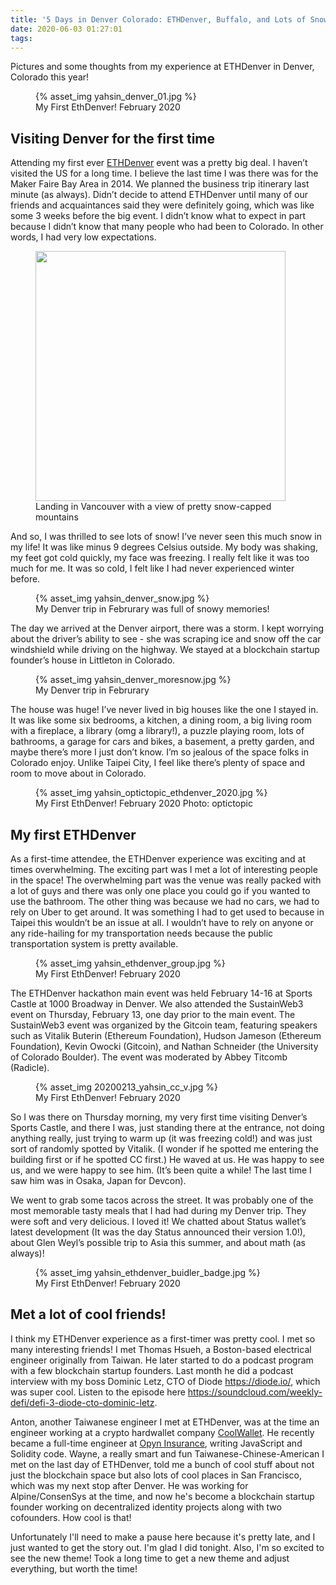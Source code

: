 ```yaml
---
title: '5 Days in Denver Colorado: ETHDenver, Buffalo, and Lots of Snow!'
date: 2020-06-03 01:27:01
tags:
---
```



Pictures and some thoughts from my experience at ETHDenver in Denver, Colorado this year!

<figure>{% asset_img yahsin_denver_01.jpg %}<figcaption>My First EthDenver! February 2020</figcaption></figure>

## Visiting Denver for the first time
Attending my first ever [ETHDenver](https://www.ethdenver.com/) event was a pretty big deal. I haven’t visited the US for a long time. I believe the last time I was there was for the Maker Faire Bay Area in 2014. We planned the business trip itinerary last minute (as always). Didn’t decide to attend ETHDenver until many of our friends and acquaintances said they were definitely going, which was like some 3 weeks before the big event. I didn’t know what to expect in part because I didn’t know that many people who had been to Colorado. In other words, I had very low expectations. 

<figure><img src="/2020/06/03/EthDenver-experience/yahsin_denver_flight.jpg" style="height:400px!important"><figcaption>Landing in Vancouver with a view of pretty snow-capped mountains</figcaption></figure>

And so, I was thrilled to see lots of snow! I’ve never seen this much snow in my life! It was like minus 9 degrees Celsius outside. My body was shaking, my feet got cold quickly, my face was freezing. I really felt like it was too much for me. It was so cold, I felt like I had never experienced winter before.

<figure>{% asset_img yahsin_denver_snow.jpg %}<figcaption>My Denver trip in Februrary was full of snowy memories!</figcaption></figure>

The day we arrived at the Denver airport, there was a storm. I kept worrying about the driver’s ability to see - she was scraping ice and snow off the car windshield while driving on the highway. We stayed at a blockchain startup founder’s house in Littleton in Colorado. 

<figure>{% asset_img yahsin_denver_moresnow.jpg %}<figcaption>My Denver trip in Februrary</figcaption></figure>

The house was huge! I’ve never lived in big houses like the one I stayed in. It was like some six bedrooms, a kitchen, a dining room, a big living room with a fireplace, a library (omg a library!), a puzzle playing room, lots of bathrooms, a garage for cars and bikes, a basement, a pretty garden, and maybe there’s more I just don’t know. I’m so jealous of the space folks in Colorado enjoy. Unlike Taipei City, I feel like there’s plenty of space and room to move about in Colorado.

<figure>{% asset_img yahsin_optictopic_ethdenver_2020.jpg %}<figcaption>My First EthDenver! February 2020 Photo: optictopic</figcaption></figure>

## My first ETHDenver
As a first-time attendee, the ETHDenver experience was exciting and at times overwhelming. The exciting part was I met a lot of interesting people in the space! The overwhelming part was the venue was really packed with a lot of guys and there was only one place you could go if you wanted to use the bathroom. The other thing was because we had no cars, we had to rely on Uber to get around. It was something I had to get used to because in Taipei this wouldn’t be an issue at all. I wouldn’t have to rely on anyone or any ride-hailing for my transportation needs because the public transportation system is pretty available.

<figure>{% asset_img yahsin_ethdenver_group.jpg %}<figcaption>My First EthDenver! February 2020</figcaption></figure>

The ETHDenver hackathon main event was held February 14-16 at Sports Castle at 1000 Broadway in Denver. We also attended the SustainWeb3 event on Thursday, February 13, one day prior to the main event. The SustainWeb3 event was organized by the Gitcoin team, featuring speakers such as Vitalik Buterin (Ethereum Foundation), Hudson Jameson (Ethereum Foundation), Kevin Owocki (Gitcoin), and Nathan Schneider (the University of Colorado Boulder). The event was moderated by Abbey Titcomb (Radicle).

<figure>{% asset_img 20200213_yahsin_cc_v.jpg %}<figcaption>My First EthDenver! February 2020</figcaption></figure>

So I was there on Thursday morning, my very first time visiting Denver’s Sports Castle, and there I was, just standing there at the entrance, not doing anything really, just trying to warm up (it was freezing cold!) and was just sort of randomly spotted by Vitalik. (I wonder if he spotted me entering the building first or if he spotted CC first.) He waved at us. He was happy to see us, and we were happy to see him. (It’s been quite a while! The last time I saw him was in Osaka, Japan for Devcon).


We went to grab some tacos across the street. It was probably one of the most memorable tasty meals that I had had during my Denver trip. They were soft and very delicious. I loved it! We chatted about Status wallet’s latest development (It was the day Status announced their version 1.0!), about Glen Weyl’s possible trip to Asia this summer, and about math (as always)!

<figure>{% asset_img yahsin_ethdenver_buidler_badge.jpg %}<figcaption>My First EthDenver! February 2020</figcaption></figure>

## Met a lot of cool friends!
I think my ETHDenver experience as a first-timer was pretty cool. I met so many interesting friends! I met Thomas Hsueh, a Boston-based electrical engineer originally from Taiwan. He later started to do a podcast program with a few blockchain startup founders. Last month he did a podcast interview with my boss Dominic Letz, CTO of Diode https://diode.io/, which was super cool. Listen to the episode here https://soundcloud.com/weekly-defi/defi-3-diode-cto-dominic-letz.

Anton, another Taiwanese engineer I met at ETHDenver, was at the time an engineer working at a crypto hardwallet company [CoolWallet](https://www.coolwallet.io/). He recently became a full-time engineer at [Opyn Insurance](https://opyn.co/#/), writing JavaScript and Solidity code. Wayne, a really smart and fun Taiwanese-Chinese-American I met on the last day of ETHDenver, told me a bunch of cool stuff about not just the blockchain space but also lots of cool places in San Francisco,  which was my next stop after Denver. He was working for Alpine/ConsenSys at the time, and now he's become a blockchain startup founder working on decentralized identity projects along with two cofounders. How cool is that! 

Unfortunately I'll need to make a pause here because it's pretty late, and I just wanted to get the story out. I'm glad I did tonight. Also, I'm so excited to see the new theme! Took a long time to get a new theme and adjust everything, but worth the time!

